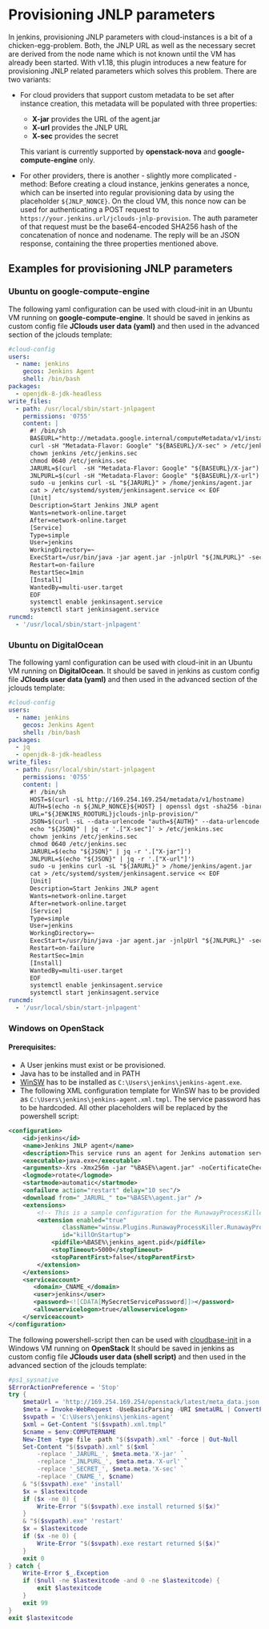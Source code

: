 # Provisioning JNLP parameters

In jenkins, provisioning JNLP parameters with cloud-instances is a bit of a chicken-egg-problem. Both, the JNLP URL
as well as the necessary secret are derived from the node name which is not known until the VM has already been started.
With v1.18, this plugin introduces a new feature for provisioning JNLP related parameters which solves this problem.
There are two variants:
-   For cloud providers that support custom metadata to be set after instance creation, this metadata will be populated
with three properties:
    -   **X-jar** provides the URL of the agent.jar
    -   **X-url** provides the JNLP URL
    -   **X-sec** provides the secret

    This variant is currently supported by **openstack-nova** and **google-compute-engine** only.
-   For other providers, there is another - slightly more complicated - method: Before creating a cloud instance, jenkins
    generates a nonce, which can be inserted into regular provisioning data by using the placeholder `${JNLP_NONCE}`. On the
    cloud VM, this nonce now can be used for authenticating a POST request to `https://your.jenkins.url/jclouds-jnlp-provision`.
    The auth parameter of that request must be the base64-encoded SHA256 hash of the concatenation of nonce and nodename.
    The reply will be an JSON response, containing the three properties mentioned above.

## Examples for provisioning JNLP parameters

### Ubuntu on google-compute-engine

The following yaml configuration can be used with cloud-init in an Ubuntu VM running on **google-compute-engine**. It
should be saved in jenkins as custom config file **JClouds user data (yaml)** and then used in the advanced section of the
jclouds template:
```yaml
#cloud-config
users:
  - name: jenkins
    gecos: Jenkins Agent
    shell: /bin/bash
packages:
  - openjdk-8-jdk-headless
write_files:
  - path: /usr/local/sbin/start-jnlpagent
    permissions: '0755'
    content: |
      #! /bin/sh
      BASEURL="http://metadata.google.internal/computeMetadata/v1/instance/attributes"
      curl -sH "Metadata-Flavor: Google" "${BASEURL}/X-sec" > /etc/jenkins.sec
      chown jenkins /etc/jenkins.sec
      chmod 0640 /etc/jenkins.sec
      JARURL=$(curl  -sH "Metadata-Flavor: Google" "${BASEURL}/X-jar")
      JNLPURL=$(curl -sH "Metadata-Flavor: Google" "${BASEURL}/X-url")
      sudo -u jenkins curl -sL "${JARURL}" > /home/jenkins/agent.jar
      cat > /etc/systemd/system/jenkinsagent.service << EOF
      [Unit]
      Description=Start Jenkins JNLP agent
      Wants=network-online.target
      After=network-online.target
      [Service]
      Type=simple
      User=jenkins
      WorkingDirectory=~
      ExecStart=/usr/bin/java -jar agent.jar -jnlpUrl "${JNLPURL}" -secret @/etc/jenkins.sec
      Restart=on-failure
      RestartSec=1min
      [Install]
      WantedBy=multi-user.target
      EOF
      systemctl enable jenkinsagent.service
      systemctl start jenkinsagent.service
runcmd:
  - '/usr/local/sbin/start-jnlpagent'
```

### Ubuntu on DigitalOcean

The following yaml configuration can be used with cloud-init in an Ubuntu VM running on **DigitalOcean**. It
should be saved in jenkins as custom config file **JClouds user data (yaml)** and then used in the advanced section of the
jclouds template:
```yaml
#cloud-config
users:
  - name: jenkins
    gecos: Jenkins Agent
    shell: /bin/bash
packages:
  - jq
  - openjdk-8-jdk-headless
write_files:
  - path: /usr/local/sbin/start-jnlpagent
    permissions: '0755'
    content: |
      #! /bin/sh
      HOST=$(curl -sL http://169.254.169.254/metadata/v1/hostname)
      AUTH=$(echo -n ${JNLP_NONCE}${HOST} | openssl dgst -sha256 -binary | base64)
      URL="${JENKINS_ROOTURL}jclouds-jnlp-provision/"
      JSON=$(curl -sL --data-urlencode "auth=${AUTH}" --data-urlencode "hostname=${HOST}" "${URL}")
      echo "${JSON}" | jq -r '.["X-sec"]' > /etc/jenkins.sec
      chown jenkins /etc/jenkins.sec
      chmod 0640 /etc/jenkins.sec
      JARURL=$(echo "${JSON}" | jq -r '.["X-jar"]')
      JNLPURL=$(echo "${JSON}" | jq -r '.["X-url"]')
      sudo -u jenkins curl -sL "${JARURL}" > /home/jenkins/agent.jar
      cat > /etc/systemd/system/jenkinsagent.service << EOF
      [Unit]
      Description=Start Jenkins JNLP agent
      Wants=network-online.target
      After=network-online.target
      [Service]
      Type=simple
      User=jenkins
      WorkingDirectory=~
      ExecStart=/usr/bin/java -jar agent.jar -jnlpUrl "${JNLPURL}" -secret @/etc/jenkins.sec
      Restart=on-failure
      RestartSec=1min
      [Install]
      WantedBy=multi-user.target
      EOF
      systemctl enable jenkinsagent.service
      systemctl start jenkinsagent.service
runcmd:
  - '/usr/local/sbin/start-jnlpagent'
```

### Windows on OpenStack

#### Prerequisites:

- A User jenkins must exist or be provisioned.
- Java has to be installed and in PATH
- [WinSW](https://github.com/winsw/winsw/releases) has to be installed as `C:\Users\jenkins\jenkins-agent.exe`.
- The following XML configuration template for WinSW has to be provided as `C:\Users\jenkins\jenkins-agent.xml.tmpl`. The service password has to be hardcoded. All other placeholders will be replaced by the powershell script:
```xml
<configuration>
    <id>jenkins</id>
    <name>Jenkins JNLP agent</name>
    <description>This service runs an agent for Jenkins automation server.</description>
    <executable>java.exe</executable>
    <arguments>-Xrs -Xmx256m -jar "%BASE%\agent.jar" -noCertificateCheck -jnlpUrl "_JNLPURL_" -secret "_SECRET_"</arguments>
    <logmode>rotate</logmode>
    <startmode>automatic</startmode>
    <onfailure action="restart" delay="10 sec"/>
    <download from="_JARURL_" to="%BASE%\agent.jar" />
    <extensions>
        <!-- This is a sample configuration for the RunawayProcessKiller extension. -->
        <extension enabled="true" 
               className="winsw.Plugins.RunawayProcessKiller.RunawayProcessKillerExtension"
               id="killOnStartup">
            <pidfile>%BASE%\jenkins_agent.pid</pidfile>
            <stopTimeout>5000</stopTimeout>
            <stopParentFirst>false</stopParentFirst>
        </extension>
    </extensions>
    <serviceaccount>
       <domain>_CNAME_</domain>
       <user>jenkins</user>
       <password><![CDATA[MySecretServicePassword]]></password>
       <allowservicelogon>true</allowservicelogon>
    </serviceaccount>
</configuration>
```

The following powershell-script then can be used with [cloudbase-init](https://github.com/cloudbase/cloudbase-init) in a Windows VM running on **OpenStack** It
should be saved in jenkins as custom config file **JClouds user data (shell script)** and then used in the advanced section of the
jclouds template:
```powershell
#ps1_sysnative
$ErrorActionPreference = 'Stop'
try {
    $metaUrl = 'http://169.254.169.254/openstack/latest/meta_data.json'
    $meta = Invoke-WebRequest -UseBasicParsing -URI $metaURL | ConvertFrom-Json
    $svpath = 'C:\Users\jenkins\jenkins-agent'
    $xml = Get-Content "$($svpath).xml.tmpl"
    $cname = $env:COMPUTERNAME
    New-Item -type file -path "$($svpath).xml" -force | Out-Null
    Set-Content "$($svpath).xml" $($xml `
        -replace '_JARURL_', $meta.meta.'X-jar' `
        -replace '_JNLPURL_', $meta.meta.'X-url' `
        -replace '_SECRET_', $meta.meta.'X-sec' `
        -replace '_CNAME_', $cname)
    & "$($svpath).exe" 'install'
    $x = $lastexitcode
    if ($x -ne 0) {
        Write-Error "$($svpath).exe install returned $($x)"
    }
    & "$($svpath).exe" 'restart'
    $x = $lastexitcode
    if ($x -ne 0) {
        Write-Error "$($svpath).exe restart returned $($x)"
    }
    exit 0
} catch {
    Write-Error $_.Exception
    if ($null -ne $lastexitcode -and 0 -ne $lastexitcode) {
        exit $lastexitcode
    }
    exit 99
}
exit $lastexitcode
```
